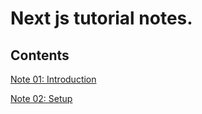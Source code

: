 # Next js tutorial notes.

## Contents

[Note 01: Introduction](https://github.com/KrYP70N/NEXT_TUTORIAL/tree/feature/01-introduction)

[Note 02: Setup](https://github.com/KrYP70N/NEXT_TUTORIAL/tree/feature/feature/02-setup)
